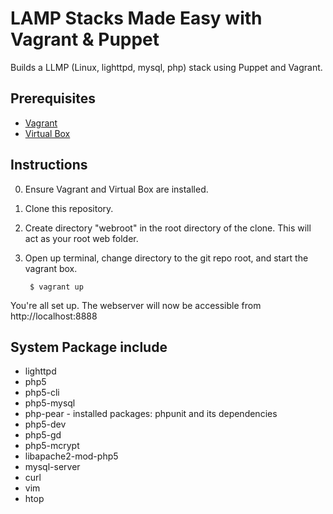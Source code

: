 # LAMP Stacks Made Easy with Vagrant & Puppet

Builds a LLMP (Linux, lighttpd, mysql, php) stack using Puppet and Vagrant.

## Prerequisites
* [Vagrant](http://www.vagrantup.com/)
* [Virtual Box](https://www.virtualbox.org/)

## Instructions
0. Ensure Vagrant and Virtual Box are installed.
1. Clone this repository.
2. Create directory "webroot" in the root directory of the clone. This will act as your root web folder.
3. Open up terminal, change directory to the git repo root, and start the vagrant box.

        $ vagrant up

You're all set up. The webserver will now be accessible from http://localhost:8888

## System Package include

* lighttpd
* php5
* php5-cli
* php5-mysql
* php-pear - installed packages: phpunit and its dependencies
* php5-dev
* php5-gd
* php5-mcrypt
* libapache2-mod-php5
* mysql-server
* curl
* vim
* htop
